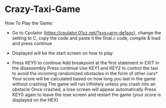 # Crazy-Taxi-Game

How To Play the Game:
 * Go to Cpulator (https://cpulator.01xz.net/?sys=arm-de1soc), change the setting to C, copy the code and paste it the final.c code,  compile & load and press continue

* Displayed will be the start screen on how to play

 * Press KEY0 to continue
Add breakpoint at the first statement in EXIT in the disassembly
Press continue
Use KEY1 and KEY2 to control the taxi to avoid the incoming randomized obstacles in the form of other cars*
Your score will be calculated based on how long you last in the game without crashing
The game will run infinitely unless you crash into an obstacle
Once crashed, a lose screen will appear automatically 
Press KEY0 again to leave the lose screen and restart the game (your score is displayed on the HEX)
